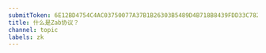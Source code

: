 ```yaml
---
submitToken: 6E12BD4754C4AC03750077A37B1B26303B5489D4B718B8439FDD33C7828710B4
title: 什么是Zab协议？
channel: topic
labels: zk
---
```

